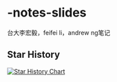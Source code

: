 # -notes-slides
台大李宏毅，feifei li，andrew ng笔记
## Star History

[![Star History Chart](https://api.star-history.com/svg?repos=WeNeedHome/SummaryOfLoanSuspension&type=Date)](https://star-history.com/#WeNeedHome/SummaryOfLoanSuspension&Date)
